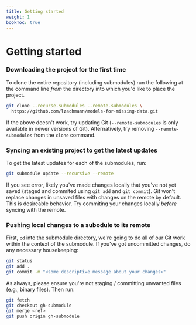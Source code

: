 ```yaml
---
title: Getting started
weight: 1
bookToc: true
---
```


# Getting started

### Downloading the project for the first time
To clone the entire repository (including submodules) run the following at the command line _from_ the directory into which you'd like to place the project.
```sh
git clone --recurse-submodules --remote-submodules \
  https://github.com/lzachmann/models-for-missing-data.git
```
If the above doesn't work, try updating Git (`--remote-submodules` is only available in newer versions of Git). Alternatively, try removing `--remote-submodules` from the `clone` command.

### Syncing an existing project to get the latest updates
To get the latest updates for each of the submodules, run:
```sh
git submodule update --recursive --remote
```
<!-- git submodule update --checkout -->
<!-- git submodule update --remote docs/website/themes/hugo-cite -->
If you see error, likely you've made changes locally that you've not yet saved (staged and commited using `git add` and `git commit`). Git won't replace changes in unsaved files with changes on the remote by default. This is desireable behavior. Try commiting your changes locally _before_ syncing with the remote.

### Pushing local changes to a subodule to its remote
First, `cd` into the submodule directory, we're going to do all of our Git work within the context of the submodule. If you've got uncommitted changes, do any necessary housekeeping:
```sh
git status
git add .
git commit -m "<some descriptive message about your changes>"
```
As always, please ensure you're not staging / committing unwanted files (e.g., binary files). Then run:

```sh
git fetch
git checkout gh-submodule
git merge <ref>
git push origin gh-submodule
```

<!-- ### Checking out a specific ref / branch as opposed to a specific commit
```sh
git fetch --all
git checkout gh-submodule
```

### R and R packages
```R
update.packages(ask = FALSE)
``` -->

<!-- ### A special note to NPS users
You may need to disconnect from your VPN. -->
